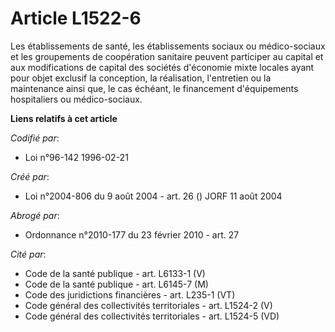 # Article L1522-6

Les établissements de santé, les établissements sociaux ou médico-sociaux et les groupements de coopération sanitaire peuvent
participer au capital et aux modifications de capital des sociétés d'économie mixte locales ayant pour objet exclusif la
conception, la réalisation, l'entretien ou la maintenance ainsi que, le cas échéant, le financement d'équipements
hospitaliers ou médico-sociaux.

**Liens relatifs à cet article**

_Codifié par_:

  - Loi n°96-142 1996-02-21

_Créé par_:

  - Loi n°2004-806 du 9 août 2004 - art. 26 () JORF 11 août 2004

_Abrogé par_:

  - Ordonnance n°2010-177 du 23 février 2010 - art. 27

_Cité par_:

  - Code de la santé publique - art. L6133-1 (V)
  - Code de la santé publique - art. L6145-7 (M)
  - Code des juridictions financières - art. L235-1 (VT)
  - Code général des collectivités territoriales - art. L1524-2 (V)
  - Code général des collectivités territoriales - art. L1524-5 (VD)
